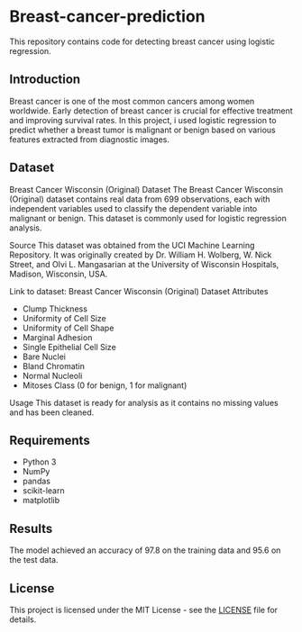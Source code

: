 # Breast-cancer-prediction
This repository contains code for detecting breast cancer using logistic regression.

## Introduction

Breast cancer is one of the most common cancers among women worldwide. Early detection of breast cancer is crucial for effective treatment 
and improving survival rates. In this project, i used logistic regression to predict whether a breast tumor is malignant or benign based 
on various features extracted from diagnostic images.

## Dataset




Breast Cancer Wisconsin (Original) Dataset
The Breast Cancer Wisconsin (Original) dataset contains real data from 699 observations, each with independent variables used to 
classify the dependent variable into malignant or benign. This dataset is commonly used for logistic regression analysis.

Source
This dataset was obtained from the UCI Machine Learning Repository. It was originally created by Dr. William H. Wolberg, W. Nick 
Street, and Olvi L. Mangasarian at the University of Wisconsin Hospitals, Madison, Wisconsin, USA.

Link to dataset: Breast Cancer Wisconsin (Original) Dataset
Attributes
  - Clump Thickness
  - Uniformity of Cell Size
  - Uniformity of Cell Shape
  - Marginal Adhesion
  - Single Epithelial Cell Size
  - Bare Nuclei
  - Bland Chromatin
  - Normal Nucleoli
  - Mitoses
Class (0 for benign, 1 for malignant)

Usage
This dataset is ready for analysis as it contains no missing values and has been cleaned.



## Requirements

- Python 3
- NumPy
- pandas
- scikit-learn
- matplotlib


## Results

The model achieved an accuracy of 97.8 on the training data and 95.6 on the test data.

## License

This project is licensed under the MIT License - see the [LICENSE](LICENSE) file for details.
